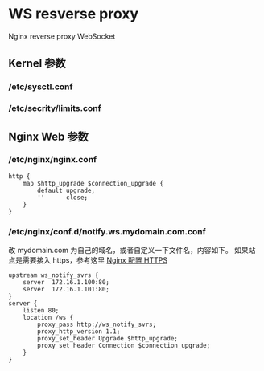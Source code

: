 # WS resverse proxy

Nginx reverse proxy WebSocket

## Kernel 参数

### /etc/sysctl.conf

### /etc/secrity/limits.conf

## Nginx Web 参数

### /etc/nginx/nginx.conf

``` shell
http {
    map $http_upgrade $connection_upgrade {
        default upgrade;
        ''      close;
    }
}

```

### /etc/nginx/conf.d/notify.ws.mydomain.com.conf

改 mydomain.com 为自己的域名，或者自定义一下文件名，内容如下。
如果站点是需要接入 https，参考这里 [Nginx 配置 HTTPS](../https/defualt.md)

``` shell
upstream ws_notify_svrs {
    server  172.16.1.100:80;
    server  172.16.1.101:80;
}
server {
    listen 80;
    location /ws {
        proxy_pass http://ws_notify_svrs;
        proxy_http_version 1.1;
        proxy_set_header Upgrade $http_upgrade;
        proxy_set_header Connection $connection_upgrade;
    }
}

```
